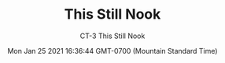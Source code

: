 ---
category: "wall_covering"
date: "Mon Jan 25 2021 16:36:44 GMT-0700 (Mountain Standard Time)"
description: "null"
designer: "Charlotte Terrell"
href: "https://www.areaenvironments.com/charlotte-terrell"
image_primary: "./img/CT+This+Still+Nook+Art.jpg"
image_secondary: "./img/CT+This+Still+Nook+Interior.jpg"
image_thumb: "./img/Charlotte+Terrell.png"
manufacturer: "Area Environments"
slug: "/manufacturers/area_environments/wall_covering/this_still_nook"
subtitle: "CT-3 This Still Nook"
tags:
  - "area_environments"
  - "wall_covering"
title: "This Still Nook"
---